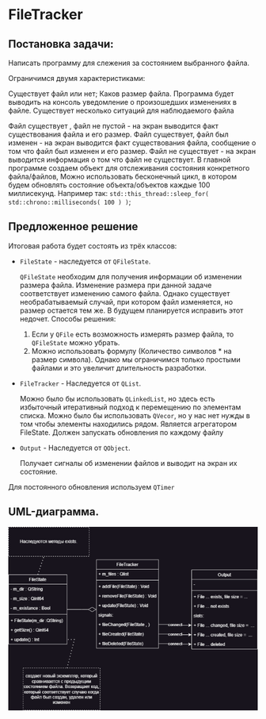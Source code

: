 # FileTracker
## Постановка задачи:
Написать программу для слежения за состоянием выбранного файла.

Ограничимся двумя характеристиками:

Существует файл или нет;
Каков размер файла.
Программа будет выводить на консоль уведомление о произошедших изменениях в файле. Существует несколько ситуаций для наблюдаемого файла

Файл существует , файл не пустой - на экран выводится факт существования файла и его размер.
Файл существует, файл был изменен - на экран выводится факт существования файла, сообщение о том что файл был изменен и его размер.
Файл не существует - на экран выводится информация о том что файл не существует.
В главной программе создаем объект для отслеживания состояния конкретного файла/файлов, Можно использовать бесконечный цикл, в котором будем обновлять состояние объекта/объектов каждые 100 миллисекунд. Например так: `std::this_thread::sleep_for( std::chrono::milliseconds( 100 ) )`; 

## Предложенное решение

Итоговая работа будет состоять из трёх классов:
* `FileState` - наследуется от `QFileState`.
  
  `QFileState` необходим для получения информации об изменении размера файла. Изменение размера при данной задаче соответствует изменению самого файла. Однако существует необрабатываемый случай, при котором файл изменяется, но размер остается тем же. В будущем планируется исправить этот недочет.
  Способы решения:
  1. Если у `QFile` есть возможность измерять размер файла, то `QFileState` можно убрать.
  2. Можно использовать формулу (Количество символов * на размер символа). Однако мы ограничимся только простыми файлами и это увеличит длительность разработки.
* `FileTracker` - Наследуется от `QList`.
  
  Можно было бы использовать `QLinkedList`, но здесь есть избыточный итеративный подход к перемещению по элементам списка.
  Можно было бы использовать `QVecor`, но у нас нет нужды в том чтобы элементы находились рядом.
  Является агрегатором FileState.
  Должен запускать обновления по каждому файлу
* `Output` - Наследуется от `QObject`.
  
  Получает сигналы об изменении файлов и выводит на экран их состояние. 

Для постоянного обновления используем `QTimer`

## UML-диаграмма.
![alt text](https://github.com/lekksha/FileTracker/blob/main/UML.png)

